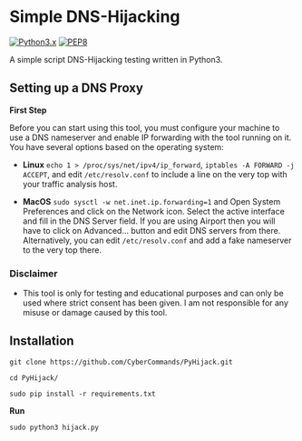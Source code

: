 # Simple DNS-Hijacking
[![Python3.x](https://img.shields.io/badge/python-3.x-FADA5E.svg?logo=python)](https://www.python.org/) [![PEP8](https://img.shields.io/badge/code%20style-pep8-red.svg)](https://www.python.org/dev/peps/pep-0008/)

A simple script DNS-Hijacking testing written in Python3.

## Setting up a DNS Proxy

**First Step** 

Before you can start using this tool, you must configure your machine to use a DNS nameserver and enable IP forwarding with the tool running on it. You have several options based on the operating system:

* **Linux** `echo 1 > /proc/sys/net/ipv4/ip_forward`, `iptables -A FORWARD -j ACCEPT`, and edit `/etc/resolv.conf` to include a line on the very top with your traffic analysis host.

* **MacOS** `sudo sysctl -w net.inet.ip.forwarding=1` and Open System Preferences and click on the Network icon. Select the active interface and fill in the DNS Server field. If you are using Airport then you will have to click on Advanced… button and edit DNS servers from there. Alternatively, you can edit `/etc/resolv.conf` and add a fake nameserver to the very top there.

### Disclaimer
- This tool is only for testing and educational purposes and can only be used where strict consent has been given. I am not responsible for any misuse or damage caused by this tool.

## Installation

```git clone https://github.com/CyberCommands/PyHijack.git```

```cd PyHijack/```

```sudo pip install -r requirements.txt```

**Run**

```sudo python3 hijack.py```
